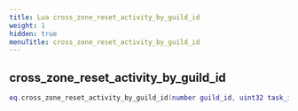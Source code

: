 ```yaml
---
title: Lua cross_zone_reset_activity_by_guild_id
weight: 1
hidden: true
menuTitle: cross_zone_reset_activity_by_guild_id
---
```

## cross_zone_reset_activity_by_guild_id
```lua
eq.cross_zone_reset_activity_by_guild_id(number guild_id, uint32 task_id, number activity_id) -- void
```